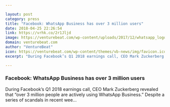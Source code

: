 ```yaml
---

layout: post
category: press
title: "Facebook: WhatsApp Business has over 3 million users"
date: 2018-04-25 22:26:54
link: https://vrhk.co/2r1Jljd
image: https://venturebeat.com/wp-content/uploads/2017/12/whatsapp_logo.png?fit=1200%2C600&strip=all
domain: venturebeat.com
author: "VentureBeat"
icon: https://venturebeat.com/wp-content/themes/vb-news/img/favicon.ico
excerpt: "During Facebook’s Q1 2018 earnings call, CEO Mark Zuckerberg revealed that “over 3 million people are actively using WhatsApp Business.” Despite a series of scandals in recent wee…"

---
```


### Facebook: WhatsApp Business has over 3 million users

During Facebook’s Q1 2018 earnings call, CEO Mark Zuckerberg revealed that “over 3 million people are actively using WhatsApp Business.” Despite a series of scandals in recent wee…